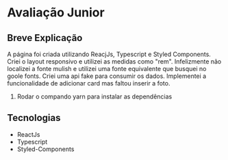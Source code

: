 # Avaliação Junior

## Breve Explicação
A página foi criada utilizando ReacjJs, Typescript e Styled Components. Criei o layout responsivo e utilizei as medidas como "rem".
Infelizmente não localizei a fonte mulish e utilizei uma fonte equivalente que busquei no goole fonts.
Criei uma api fake para consumir os dados.
Implementei a funcionalidade de adicionar card mas faltou inserir a foto. 

1. Rodar o compando yarn para instalar as dependências


## Tecnologias
* ReactJs
* Typescript
* Styled-Components


